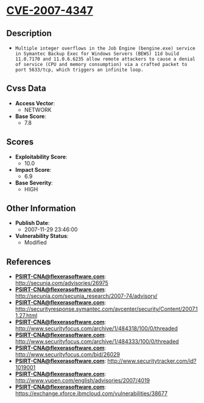
# [CVE-2007-4347](http://secunia.com/advisories/26975)

## Description

- `Multiple integer overflows in the Job Engine (bengine.exe) service in Symantec Backup Exec for Windows Servers (BEWS) 11d build 11.0.7170 and 11.0.6.6235 allow remote attackers to cause a denial of service (CPU and memory consumption) via a crafted packet to port 5633/tcp, which triggers an infinite loop.`

## Cvss Data

- **Access Vector**:
  - NETWORK
- **Base Score**:
  - 7.8

## Scores

- **Exploitability Score**:
  - 10.0
- **Impact Score**:
  - 6.9
- **Base Severity**:
  - HIGH

## Other Information

- **Publish Date**:
  - 2007-11-29 23:46:00
- **Vulnerability Status**:
  - Modified

## References

- **PSIRT-CNA@flexerasoftware.com**: http://secunia.com/advisories/26975
- **PSIRT-CNA@flexerasoftware.com**: http://secunia.com/secunia_research/2007-74/advisory/
- **PSIRT-CNA@flexerasoftware.com**: http://securityresponse.symantec.com/avcenter/security/Content/2007.11.27.html
- **PSIRT-CNA@flexerasoftware.com**: http://www.securityfocus.com/archive/1/484318/100/0/threaded
- **PSIRT-CNA@flexerasoftware.com**: http://www.securityfocus.com/archive/1/484333/100/0/threaded
- **PSIRT-CNA@flexerasoftware.com**: http://www.securityfocus.com/bid/26029
- **PSIRT-CNA@flexerasoftware.com**: http://www.securitytracker.com/id?1019001
- **PSIRT-CNA@flexerasoftware.com**: http://www.vupen.com/english/advisories/2007/4019
- **PSIRT-CNA@flexerasoftware.com**: https://exchange.xforce.ibmcloud.com/vulnerabilities/38677
